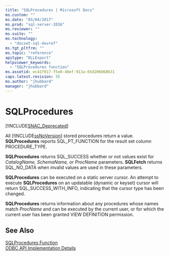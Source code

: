 ```yaml
---
title: "SQLProcedures | Microsoft Docs"
ms.custom: ""
ms.date: "03/04/2017"
ms.prod: "sql-server-2016"
ms.reviewer: ""
ms.suite: ""
ms.technology: 
  - "docset-sql-devref"
ms.tgt_pltfrm: ""
ms.topic: "reference"
apitype: "DLLExport"
helpviewer_keywords: 
  - "SQLProcedures function"
ms.assetid: ec41f017-f5e0-40ef-913a-65d206068631
caps.latest.revision: 35
ms.author: "jhubbard"
manager: "jhubbard"
---
```

# SQLProcedures
[!INCLUDE[SNAC_Deprecated](../../a9retired/includes/snac-deprecated.md)]

  All [!INCLUDE[ssNoVersion](../../a9notintoc/includes/ssnoversion-md.md)] stored procedures return a value. **SQLProcedures** reports SQL_PT_FUNCTION for the result set column PROCEDURE_TYPE.  
  
 **SQLProcedures** returns SQL_SUCCESS whether or not values exist for *CatalogName, SchemaName,* or *ProcName* parameters. **SQLFetch** returns SQL_NO_DATA when invalid values are used in these parameters.  
  
 **SQLProcedures** can be executed on a static server cursor. An attempt to execute **SQLProcedures** on an updatable (dynamic or keyset) cursor will return SQL_SUCCESS_WITH_INFO, indicating that the cursor type has been changed.  
  
 **SQLProcedures** returns information about any procedures whose names match *ProcName* and can be executed by the current user, or for which the current user has been granted VIEW DEFINITION permission.  
  
## See Also  
 [SQLProcedures Function](http://go.microsoft.com/fwlink/?LinkId=59364)   
 [ODBC API Implementation Details](../../relational-databases/extended-stored-procedures-reference/odbc-api-implementation-details.md)  
  
  
